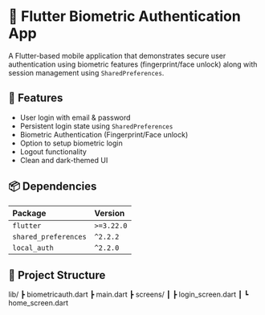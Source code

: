 # 🔐 Flutter Biometric Authentication App
A Flutter-based mobile application that demonstrates secure user authentication using biometric features (fingerprint/face unlock) along with session management using `SharedPreferences`.


## 🚀 Features
- User login with email & password
- Persistent login state using `SharedPreferences`
- Biometric Authentication (Fingerprint/Face unlock)
- Option to setup biometric login
- Logout functionality
- Clean and dark-themed UI


## 📦 Dependencies
| Package               | Version |
|:----------------------|:---------|
| `flutter`             | `>=3.22.0` |
| `shared_preferences`  | `^2.2.2` |
| `local_auth`          | `^2.2.0` |


## 📂 Project Structure
lib/
┣ biometricauth.dart
┣ main.dart
┣ screens/
┃ ┣ login_screen.dart
┃ ┗ home_screen.dart
